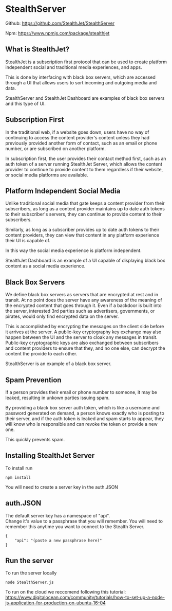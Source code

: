 # StealthServer

Github: https://github.com/StealthJet/StealthServer

Npm: https://www.npmjs.com/package/stealthjet

## What is StealthJet?

StealthJet is a subscription first protocol that can be used to create platform independent social and traditional media experiences, and apps.


This is done by interfacing with black box servers, which are accessed through a UI that allows users to sort incoming and outgoing media and data. 


StealthServer and StealthJet Dashboard are examples of black box servers and this type of UI.

## Subscription First

In the traditional web, if a website goes down, users have no way of continuing to access the content provider's content unless they had previously provided another form of contact, such as an email or phone number, or are subscribed on another platform.


In subscription first, the user provides their contact method first, such as an auth token of a server running StealthJet Server, which allows the content provider to continue to provide content to them regardless if their website, or social media platforms are available. 


## Platform Independent Social Media

Unlike traditional social media that gate keeps a content provider from their subscribers, as long as a content provider maintains up to date auth tokens to their subscriber's servers, they can continue to provide content to their subscribers. 

Similarly, as long as a subscriber provides up to date auth tokens to their content providers, they can view that content in any platform experience their UI is capable of. 

In this way the social media experience is platform independent.

StealthJet Dashboard is an example of a UI capable of displaying black box content as a social media experience.

## Black Box Servers

We define black box servers as servers that are encrypted at rest and in transit. At no point does the server have any awareness of the meaning of the encrypted content that goes through it. Even if a backdoor is built into the server, interested 3rd parties such as advertisers, governments, or pirates, would only find encrypted data on the server.


This is accomplished by encrypting the messages on the client side before it arrives at the server. A public-key cryptography key exchange may also happen between the UI and the server to cloak any messages in transit. Public-key cryptographic keys are also exchanged between subscribers and content providers to ensure that they, and no one else, can decrypt the content the provide to each other. 


StealthServer is an example of a black box server.

## Spam Prevention

If a person provides their email or phone number to someone, it may be leaked, resulting in unkown parties issuing spam. 

By providing a black box server auth token, which is like a username and password generated on demand, a person knows exactly who is posting to their server, and if the auth token is leaked and spam starts to appear, they will know who is responsible and can revoke the token or provide a new one. 

This quickly prevents spam.


## Installing StealthJet Server

To install run 
```
npm install
```


You will need to create a server key in the auth.JSON

## auth.JSON

The default server key has a namespace of "api".  
Change it's value to a passphrase that you will remember. You will need to remember this anytime you want to connect to the Stealth Server.

```
{
    "api": "(paste a new passphrase here)"
}
```

## Run the server

To run the server locally
```
node StealthServer.js
```

To run on the cloud we reccomend following this tutorial: https://www.digitalocean.com/community/tutorials/how-to-set-up-a-node-js-application-for-production-on-ubuntu-16-04